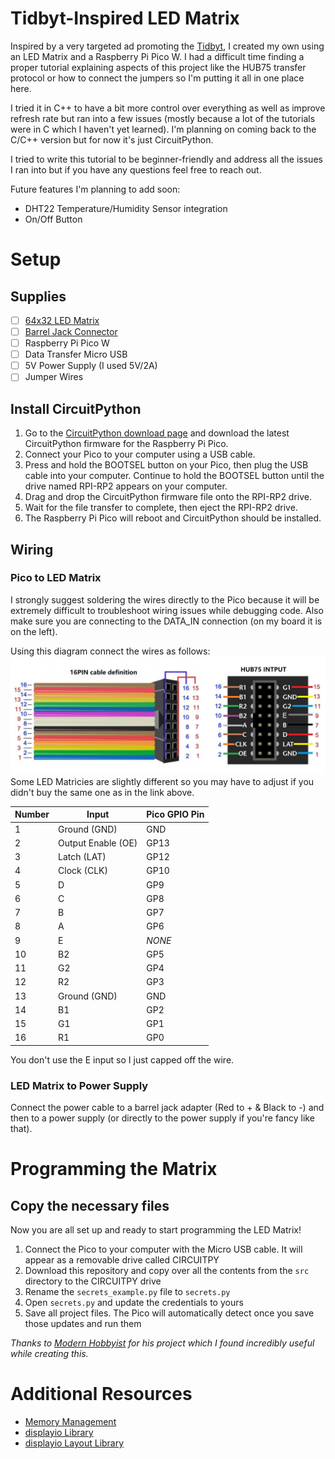 # Tidbyt-Inspired LED Matrix
Inspired by a very targeted ad promoting the [Tidbyt](https://tidbyt.com), I created my own using an LED Matrix and a Raspberry Pi Pico W.
I had a difficult time finding a proper tutorial explaining aspects of this project like the HUB75 transfer protocol or how to connect the jumpers so I'm putting it all in one place here.

I tried it in C++ to have a bit more control over everything as well as improve refresh rate but ran into a few issues (mostly because a lot of the tutorials were in C which I haven't yet learned). I'm planning on coming back to the C/C++ version but for now it's just CircuitPython.

I tried to write this tutorial to be beginner-friendly and address all the issues I ran into but if you have any questions feel free to reach out.


Future features I'm planning to add soon:
- DHT22 Temperature/Humidity Sensor integration
- On/Off Button

# Setup

## Supplies
- [ ] [64x32 LED Matrix](https://www.amazon.com/Full-Color-Raspberry-Displaying-Adjustable-Brightness/dp/B0B3W1PFY6?th=1)
- [ ] [Barrel Jack Connector](https://www.amazon.com/DAYKIT-Female-2-1x5-5MM-Adapter-Connector/dp/B01J1WZENK/ref=sr_1_1_sspa?crid=1MW115A6TV7YY&keywords=barrel+jack+connector&qid=1693456075&s=electronics&sprefix=barrel+jack%2Celectronics%2C117&sr=1-1-spons&sp_csd=d2lkZ2V0TmFtZT1zcF9hdGY&psc=1)
- [ ] Raspberry Pi Pico W
- [ ] Data Transfer Micro USB
- [ ] 5V Power Supply (I used 5V/2A)
- [ ] Jumper Wires

## Install CircuitPython
1. Go to the [CircuitPython download page](https://circuitpython.org/board/raspberry_pi_pico_w/) and download the latest CircuitPython firmware for the Raspberry Pi Pico.
2. Connect your Pico to your computer using a USB cable.
3. Press and hold the BOOTSEL button on your Pico, then plug the USB cable into your computer. Continue to hold the BOOTSEL button until the drive named RPI-RP2 appears on your computer.
4. Drag and drop the CircuitPython firmware file onto the RPI-RP2 drive.
5. Wait for the file transfer to complete, then eject the RPI-RP2 drive.
6. The Raspberry Pi Pico will reboot and CircuitPython should be installed.

## Wiring

### Pico to LED Matrix

I strongly suggest soldering the wires directly to the Pico because it will be extremely difficult to troubleshoot wiring issues while debugging code.  Also make sure you are connecting to the DATA_IN connection (on my board it is on the left). 

Using this diagram connect the wires as follows:
![](<Additional Resources/HUB75 Ribbon Pinout.jpg> "HUB75 Ribbion Wiring")
Some LED Matricies are slightly different so you may have to adjust if you didn't buy the same one as in the link above.

| Number | Input              | Pico GPIO Pin |
|--------|--------------------|---------------|
| 1      | Ground (GND)       | GND           |
| 2      | Output Enable (OE) | GP13          |
| 3      | Latch (LAT)        | GP12          |
| 4      | Clock (CLK)        | GP10          |
| 5      | D                  | GP9           |
| 6      | C                  | GP8           |
| 7      | B                  | GP7           |
| 8      | A                  | GP6           |
| 9      | E                  | _NONE_        |
| 10     | B2                 | GP5           |
| 11     | G2                 | GP4           |
| 12     | R2                 | GP3           |
| 13     | Ground (GND)       | GND           |
| 14     | B1                 | GP2           |
| 15     | G1                 | GP1           |
| 16     | R1                 | GP0           |

You don't use the E input so I just capped off the wire.
### LED Matrix to Power Supply
Connect the power cable to a barrel jack adapter (Red to + & Black to -) and then to a power supply (or directly to the power supply if you're fancy like that).

# Programming the Matrix

## Copy the necessary files

Now you are all set up and ready to start programming the LED Matrix!

1. Connect the Pico to your computer with the Micro USB cable. It will appear as a removable drive called CIRCUITPY
2. Download this repository and copy over all the contents from the `src` directory to the CIRCUITPY drive
3. Rename the `secrets_example.py` file to `secrets.py`
4. Open `secrets.py` and update the credentials to yours
5. Save all project files. The Pico will automatically detect once you save those updates and run them




*Thanks to [Modern Hobbyist](https://github.com/modern-hobbyist/modern-retro-display/tree/main) for his project which I found incredibly useful while creating this.*

# Additional Resources
- [Memory Management](https://learn.adafruit.com/Memory-saving-tips-for-CircuitPython?view=all)
- [displayio Library](https://learn.adafruit.com/circuitpython-display-support-using-displayio?view=all)
- [displayio Layout Library](https://docs.circuitpython.org/projects/displayio-layout/en/latest/api.html)